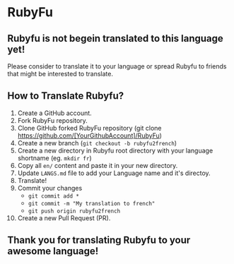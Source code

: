 # RubyFu

## <cneter>Rubyfu is not begein translated to this language yet!</cneter>

Please consider to translate it to your language or spread Rubyfu to friends that might be interested to translate.

## How to Translate Rubyfu? 
1. Create a GitHub account.
2. Fork RubyFu repository.
3. Clone GitHub forked RubyFu repository (git clone https://github.com/[YourGithubAccount]/RubyFu)
4. Create a new branch (`git checkout -b rubyfu2french`)
5. Create a new directory in Rubyfu root directory with your language shortname (eg. `mkdir fr`)
6. Copy all `en/` content and paste it in your new directory.
7. Update `LANGS.md` file to add your Language name and it's directoy.
8. Translate!
9. Commit your changes 
      - `git commit add *`
      - `git commit -m "My translation to french"`
      - `git push origin rubyfu2french`
10. Create a new Pull Request (PR).


## <cneter>Thank you for translating Rubyfu to your awesome language!